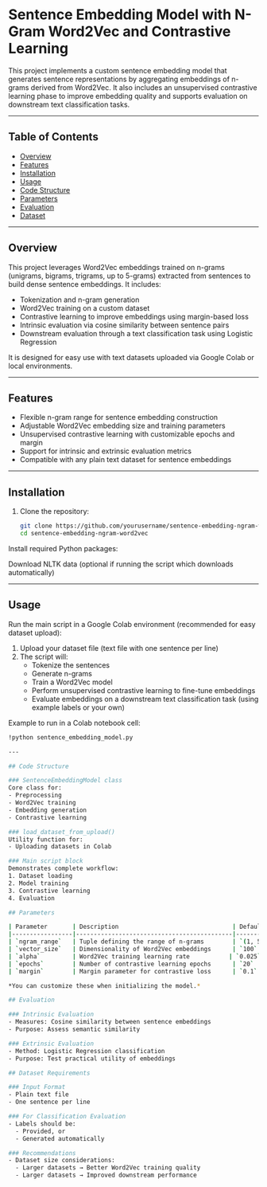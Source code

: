 # Sentence Embedding Model with N-Gram Word2Vec and Contrastive Learning

This project implements a custom sentence embedding model that generates sentence representations by aggregating embeddings of n-grams derived from Word2Vec. It also includes an unsupervised contrastive learning phase to improve embedding quality and supports evaluation on downstream text classification tasks.

---

## Table of Contents

- [Overview](#overview)  
- [Features](#features)  
- [Installation](#installation)  
- [Usage](#usage)  
- [Code Structure](#code-structure)  
- [Parameters](#parameters)  
- [Evaluation](#evaluation)  
- [Dataset](#dataset) 

---

## Overview

This project leverages Word2Vec embeddings trained on n-grams (unigrams, bigrams, trigrams, up to 5-grams) extracted from sentences to build dense sentence embeddings. It includes:  

- Tokenization and n-gram generation  
- Word2Vec training on a custom dataset  
- Contrastive learning to improve embeddings using margin-based loss  
- Intrinsic evaluation via cosine similarity between sentence pairs  
- Downstream evaluation through a text classification task using Logistic Regression  

It is designed for easy use with text datasets uploaded via Google Colab or local environments.

---

## Features

- Flexible n-gram range for sentence embedding construction  
- Adjustable Word2Vec embedding size and training parameters  
- Unsupervised contrastive learning with customizable epochs and margin  
- Support for intrinsic and extrinsic evaluation metrics  
- Compatible with any plain text dataset for sentence embeddings  

---

## Installation

1. Clone the repository:  
   ```bash
   git clone https://github.com/yourusername/sentence-embedding-ngram-word2vec.git
   cd sentence-embedding-ngram-word2vec

Install required Python packages:

   Download NLTK data (optional if running the script which downloads 
   automatically)

---

## Usage

Run the main script in a Google Colab environment (recommended for easy dataset upload):

1. Upload your dataset file (text file with one sentence per line)
2. The script will:
   - Tokenize the sentences
   - Generate n-grams
   - Train a Word2Vec model
   - Perform unsupervised contrastive learning to fine-tune embeddings
   - Evaluate embeddings on a downstream text classification task (using example labels or your own)

Example to run in a Colab notebook cell:
```bash
!python sentence_embedding_model.py

---

## Code Structure

### SentenceEmbeddingModel class
Core class for:
- Preprocessing
- Word2Vec training
- Embedding generation
- Contrastive learning

### load_dataset_from_upload()
Utility function for:
- Uploading datasets in Colab

### Main script block
Demonstrates complete workflow:
1. Dataset loading
2. Model training
3. Contrastive learning
4. Evaluation

## Parameters

| Parameter       | Description                                | Default Value |
|-----------------|--------------------------------------------|---------------|
| `ngram_range`   | Tuple defining the range of n-grams        | `(1, 5)`      |
| `vector_size`   | Dimensionality of Word2Vec embeddings      | `100`         |
| `alpha`         | Word2Vec training learning rate           | `0.025`       |
| `epochs`        | Number of contrastive learning epochs      | `20`          |
| `margin`        | Margin parameter for contrastive loss      | `0.1`         |

*You can customize these when initializing the model.*

## Evaluation

### Intrinsic Evaluation
- Measures: Cosine similarity between sentence embeddings
- Purpose: Assess semantic similarity

### Extrinsic Evaluation
- Method: Logistic Regression classification
- Purpose: Test practical utility of embeddings

## Dataset Requirements

### Input Format
- Plain text file
- One sentence per line

### For Classification Evaluation
- Labels should be:
  - Provided, or
  - Generated automatically

### Recommendations
- Dataset size considerations:
  - Larger datasets → Better Word2Vec training quality
  - Larger datasets → Improved downstream performance
